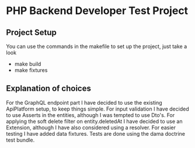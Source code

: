 # PHP Backend Developer Test Project
## Project Setup
You can use the commands in the makefile to set up the project, just take a look

- make build
- make fixtures

## Explanation of choices

For the GraphQL endpoint part I have decided to use the existing ApiPlatform setup, to keep things simple.
For input validation I have decided to use Asserts in the entities, although I was tempted to use Dto's.
For applying the soft delete filter on entity.deletedAt I have decided to use an Extension, although I have also considered using a resolver.
For easier testing I have added data fixtures.
Tests are done using the dama doctrine test bundle. 
